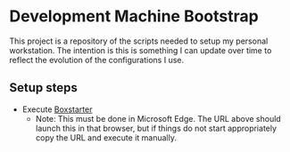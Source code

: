 # Development Machine Bootstrap

This project is a repository of the scripts needed to setup my personal workstation. The intention is this is something I can update over time to reflect the evolution of the configurations I use.

## Setup steps

* Execute [Boxstarter](microsoft-edge:https://boxstarter.org/package/nr/url?https://raw.githubusercontent.com/jwbennet/dev-bootstrap/main/boxstarter.ps1)
    * Note: This must be done in Microsoft Edge. The URL above should launch this in that browser, but if things do not start appropriately copy the URL and execute it manually.
